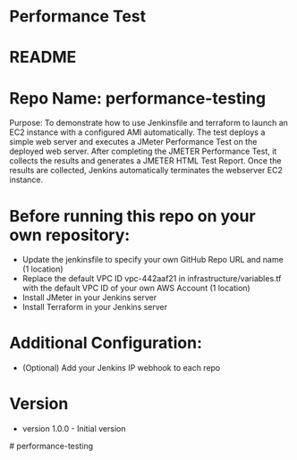 # Performance Test
<H1>README</H1>
<H1>Repo Name: performance-testing</H1>
<P>Purpose: To demonstrate how to use Jenkinsfile and terraform to launch an EC2 instance with a configured AMI automatically. The test deploys a simple web server and executes a JMeter Performance Test on the deployed web server. After completing the JMETER Performance Test, it collects the results and generates a JMETER HTML Test Report. Once the results are collected, Jenkins automatically terminates the webserver EC2 instance.
</P>

<H1>Before running this repo on your own repository:</H1>

<UL>
<LI>Update the jenkinsfile to specify your own GitHub Repo URL and name (1 location)
<LI>Replace the default VPC ID vpc-442aaf21 in infrastructure/variables.tf with the default VPC ID of your own AWS Account (1 location)
<LI>Install JMeter in your Jenkins server
<LI>Install Terraform in your Jenkins server
</UL>
  
<H1>Additional Configuration:</H1>

<UL>
<LI> (Optional) Add your Jenkins IP webhook to each repo
</UL>

<H1>Version</H1>

<UL>
<LI> version 1.0.0 - Initial version
</UL>
# performance-testing
